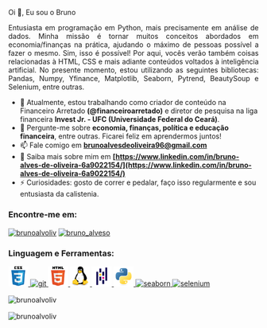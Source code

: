 <p align="left">Oi 👋, Eu sou o Bruno</p>
<p align="justify">Entusiasta em programação em Python, mais precisamente em análise de dados. Minha missão é tornar muitos conceitos abordados em economia/finanças na prática, ajudando o máximo de pessoas possível a fazer o mesmo. Sim, isso é possível! Por aqui, vocês verão também coisas relacionadas à HTML, CSS e mais adiante conteúdos voltados à inteligência artificial. No presente momento, estou utilizando as seguintes bibliotecas: Pandas, Numpy, Yfinance, Matplotlib, Seaborn, Pytrend, BeautySoup e Selenium, entre outras.</p>

- 🔭 Atualmente, estou trabalhando como criador de conteúdo na Financeiro Arretado **(@financeiroarretado)** e diretor de pesquisa na liga financeira **Invest Jr. - UFC (Universidade Federal do Ceará)**.
- 💬 Pergunte-me sobre **economia, finanças, política e educação financeira**, entre outras. Ficarei feliz em aprendermos juntos!
- 📫 Fale comigo em **brunoalvesdeoliveira96@gmail.com**
- 📄 Saiba mais sobre mim em **[https://www.linkedin.com/in/bruno-alves-de-oliveira-6a9022154/](https://www.linkedin.com/in/bruno-alves-de-oliveira-6a9022154/)**
- ⚡ Curiosidades: gosto de correr e pedalar, faço isso regularmente e sou entusiasta da calistenia.

<h3 align="left">Encontre-me em:</h3>
<p align="left">
<a href="https://twitter.com/brunoalvoliv" target="blank"><img align="center" src="https://raw.githubusercontent.com/rahuldkjain/github-profile-readme-generator/master/src/images/icons/Social/twitter.svg" alt="brunoalvoliv" height="30" width="40" /></a>
<a href="https://instagram.com/bruno_alveso" target="blank"><img align="center" src="https://raw.githubusercontent.com/rahuldkjain/github-profile-readme-generator/master/src/images/icons/Social/instagram.svg" alt="bruno_alveso" height="30" width="40" /></a>
</p>

<h3 align="left">Linguagem e Ferramentas:</h3>
<p align="left"> <a href="https://www.w3schools.com/css/" target="_blank" rel="noreferrer"> <img src="https://raw.githubusercontent.com/devicons/devicon/master/icons/css3/css3-original-wordmark.svg" alt="css3" width="40" height="40"/> </a> <a href="https://git-scm.com/" target="_blank" rel="noreferrer"> <img src="https://www.vectorlogo.zone/logos/git-scm/git-scm-icon.svg" alt="git" width="40" height="40"/> </a> <a href="https://www.w3.org/html/" target="_blank" rel="noreferrer"> <img src="https://raw.githubusercontent.com/devicons/devicon/master/icons/html5/html5-original-wordmark.svg" alt="html5" width="40" height="40"/> </a> <a href="https://www.linux.org/" target="_blank" rel="noreferrer"> <img src="https://raw.githubusercontent.com/devicons/devicon/master/icons/linux/linux-original.svg" alt="linux" width="40" height="40"/> </a> <a href="https://pandas.pydata.org/" target="_blank" rel="noreferrer"> <img src="https://raw.githubusercontent.com/devicons/devicon/2ae2a900d2f041da66e950e4d48052658d850630/icons/pandas/pandas-original.svg" alt="pandas" width="40" height="40"/> </a> <a href="https://www.python.org" target="_blank" rel="noreferrer"> <img src="https://raw.githubusercontent.com/devicons/devicon/master/icons/python/python-original.svg" alt="python" width="40" height="40"/> </a> <a href="https://seaborn.pydata.org/" target="_blank" rel="noreferrer"> <img src="https://seaborn.pydata.org/_images/logo-mark-lightbg.svg" alt="seaborn" width="40" height="40"/> </a> <a href="https://www.selenium.dev" target="_blank" rel="noreferrer"> <img src="https://raw.githubusercontent.com/detain/svg-logos/780f25886640cef088af994181646db2f6b1a3f8/svg/selenium-logo.svg" alt="selenium" width="40" height="40"/> </a> </p>

<p><img align="center" src="https://github-readme-stats.vercel.app/api/top-langs?username=brunoalvoliv&show_icons=true&locale=en&layout=compact" alt="brunoalvoliv" /></p>

<p><img align="center" src="https://github-readme-streak-stats.herokuapp.com/?user=brunoalvoliv&" alt="brunoalvoliv" /></p>

<!--
**brunoalvoliv/brunoalvoliv** is a ✨ _special_ ✨ repository because its `README.md` (this file) appears on your GitHub profile.

Here are some ideas to get you started:

- 🔭 I’m currently working on ...
- 🌱 I’m currently learning ...
- 👯 I’m looking to collaborate on ...
- 🤔 I’m looking for help with ...
- 💬 Ask me about ...
- 📫 How to reach me: ...
- 😄 Pronouns: ...
- ⚡ Fun fact: ...
-->
